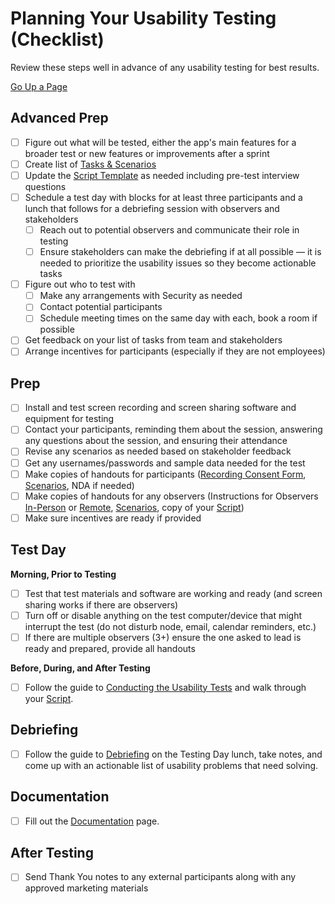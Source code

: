 # Planning Your Usability Testing (Checklist)
Review these steps well in advance of any usability testing for best results.

[Go Up a Page](../README.md)

## Advanced Prep
* [ ] Figure out what will be tested, either the app's main features for a broader test or new features or improvements after a sprint
* [ ] Create list of [Tasks & Scenarios](tasks-and-scenarios.md)
* [ ] Update the [Script Template](attachments/script.md) as needed including pre-test interview questions
* [ ] Schedule a test day with blocks for at least three participants and a lunch that follows for a debriefing session with observers and stakeholders
    * [ ] Reach out to potential observers and communicate their role in testing
    * [ ] Ensure stakeholders can make the debriefing if at all possible — it is needed to prioritize the usability issues so they become actionable tasks
* [ ] Figure out who to test with
    * [ ] Make any arrangements with Security as needed
    * [ ] Contact potential participants
    * [ ] Schedule meeting times on the same day with each, book a room if possible
* [ ] Get feedback on your list of tasks from team and stakeholders
* [ ] Arrange incentives for participants (especially if they are not employees)

## Prep
* [ ] Install and test screen recording and screen sharing software and equipment for testing
* [ ] Contact your participants, reminding them about the session, answering any questions about the session, and ensuring their attendance
* [ ] Revise any scenarios as needed based on stakeholder feedback
* [ ] Get any usernames/passwords and sample data needed for the test
* [ ] Make copies of handouts for participants ([Recording Consent Form](consent-form.md), [Scenarios](tasks-and-scenarios.md), NDA if needed)
* [ ] Make copies of handouts for any observers (Instructions for Observers [In-Person](attachments/instructions-for-in-person-observers.md) or [Remote](attachments/instructions-for-remote-observers.md), [Scenarios](tasks-and-scenarios.md), copy of your [Script](attachments/script.md))
* [ ] Make sure incentives are ready if provided

## Test Day
**Morning, Prior to Testing**
* [ ] Test that test materials and software are working and ready (and screen sharing works if there are observers)
* [ ] Turn off or disable anything on the test computer/device that might interrupt the test (do not disturb node, email, calendar reminders, etc.)
* [ ] If there are multiple observers (3+) ensure the one asked to lead is ready and prepared, provide all handouts

**Before, During, and After Testing**
* [ ] Follow the guide to [Conducting the Usability Tests](conducting-usability-tests.md) and walk through your [Script](attachments/script.md).

## Debriefing
* [ ] Follow the guide to [Debriefing](debriefing.md) on the Testing Day lunch, take notes, and come up with an actionable list of usability problems that need solving.

## Documentation
* [ ] Fill out the [Documentation](documentation.md) page.

## After Testing
* [ ] Send Thank You notes to any external participants along with any approved marketing materials